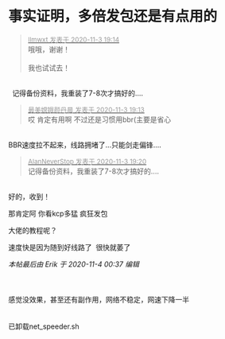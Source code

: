 # 事实证明，多倍发包还是有点用的


<div class="quote"><blockquote><font size="2"><a href="https://www.hostloc.com/forum.php?mod=redirect&amp;goto=findpost&amp;pid=9397582&amp;ptid=761967" target="_blank"><font color="#999999">llmwxt 发表于 2020-11-3 19:14</font></a></font><br />
哦哦，谢谢！<br />
<br />
我也试试去！</blockquote></div><br />
<img src="static/image/smiley/yct/010.gif" smilieid="41" border="0" alt="" />&nbsp;&nbsp;记得备份资料，我重装了7-8次才搞好的....

<div class="quote"><blockquote><font size="2"><a href="https://www.hostloc.com/forum.php?mod=redirect&amp;goto=findpost&amp;pid=9397570&amp;ptid=761967" target="_blank"><font color="#999999">最美嫦娥颜丹晨 发表于 2020-11-3 19:13</font></a></font><br />
哎 肯定有用啊 不过还是习惯用bbr(主要是省心</blockquote></div><br />
BBR速度拉不起来，线路拥堵了...只能剑走偏锋....

<div class="quote"><blockquote><font size="2"><a href="https://www.hostloc.com/forum.php?mod=redirect&amp;goto=findpost&amp;pid=9397624&amp;ptid=761967" target="_blank"><font color="#999999">AlanNeverStop 发表于 2020-11-3 19:20</font></a></font><br />
记得备份资料，我重装了7-8次才搞好的....</blockquote></div><br />
好的，收到！

那肯定阿 你看kcp多猛 疯狂发包

大佬的教程呢？

速度快是因为随到好线路了 <img src="static/image/smiley/yct/010.gif" smilieid="41" border="0" alt="" /> 很快就萎了

<i class="pstatus"> 本帖最后由 Erik 于 2020-11-4 00:37 编辑 </i><br />
<br />
<br />
<br />
感觉没效果，甚至还有副作用，网络不稳定，网速下降一半<br />
<br />
<br />
已卸载net_speeder.sh
